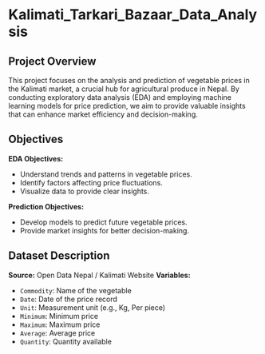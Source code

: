# Kalimati_Tarkari_Bazaar_Data_Analysis

## Project Overview
This project focuses on the analysis and prediction of vegetable prices in the Kalimati market, a crucial hub for agricultural produce in Nepal. By conducting exploratory data analysis (EDA) and employing machine learning models for price prediction, we aim to provide valuable insights that can enhance market efficiency and decision-making.

## Objectives
**EDA Objectives:**
- Understand trends and patterns in vegetable prices.
- Identify factors affecting price fluctuations.
- Visualize data to provide clear insights.

**Prediction Objectives:**
- Develop models to predict future vegetable prices.
- Provide market insights for better decision-making.


## Dataset Description
**Source:** Open Data Nepal / Kalimati Website
**Variables:** 
- `Commodity`: Name of the vegetable
- `Date`: Date of the price record
- `Unit`: Measurement unit (e.g., Kg, Per piece)
- `Minimum`: Minimum price
- `Maximum`: Maximum price
- `Average`: Average price
- `Quantity`: Quantity available
